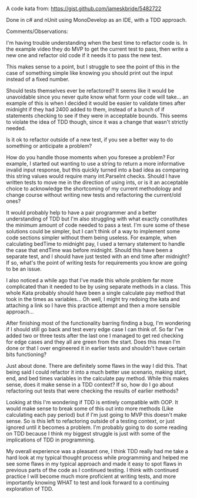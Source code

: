 A code kata from: https://gist.github.com/jameskbride/5482722

Done in c# and nUnit using MonoDevelop as an IDE, with a TDD approach.

Comments/Observations: 

I'm having trouble understanding when the best time to refactor code is. In the example video they do MVP to get the current test to pass, then write a new one and refactor old code if it needs it to pass the new test.

This makes sense to a point, but I struggle to see the point of this in the case of something simple like knowing you should print out the input instead of a fixed number.

Should tests themselves ever be refactored? It seems like it would be unavoidable since you never quite know what form your code will take... an example of this is when I decided it would be easier to validate times after midnight if they had 2400 added to them, instead of a bunch of if statements checking to see if they were in acceptable bounds. This seems to violate the idea of TDD though, since it was a change that wasn't strictly needed. 

Is it ok to refactor outside of a new test, if you see a better way to do something or anticipate a problem?

How do you handle those moments when you foresee a problem? For example, I started out wanting to use a string to return a more informative invalid input response, but this quickly turned into a bad idea as comparing this string values would require many int.ParseInt checks. Should I have written tests to move me in the direction of using ints, or is it an acceptable choice to acknowledge the shortcoming of my current methodology and change course without writing new tests and refactoring the current/old ones?

It would probably help to have a pair programmer and a better understanding of TDD but I'm also struggling with what exactly constitutes the minimum amount of code needed to pass a test. I'm sure some of these solutions could be simpler, but I can't think of a way to implement some code sections simpler without them being useless. For example, when calculating bedTime to midnight pay, I used a ternary statement to handle the case that endTime was before midnight. Should this have been a separate test, and I should have just tested with an end time after midnight? If so, what's the point of writing tests for requirements you know are going to be an issue. 

I also noticed a while ago that I've made this whole problem far more complicated than it needed to be by using separate methods in a class. This whole Kata probably should have been a single calculate pay method that took in the times as variables... Oh well, I might try redoing the kata and attaching a link so I have this practice attempt and then a more sensible approach...

After finishing most of the functionality barring finding a bug, I'm wondering if I should still go back and test every edge case I can think of. So far I've added two or three tests after the last one I managed to get red checking for edge cases and they all are green from the start. Does this mean I'm done or that I over engineered it in earlier tests and shouldn't have certain bits functioning?

Just about done. There are definitely some flaws in the way I did this. That being said I could refactor it into a much better use scenario, making start, end, and bed times variables in the calculate pay method. While this makes sense, does it make sense in a TDD context? If so, how do I go about refactoring out tests that were checking the results of earlier methods?

Looking at this I'm wondering if TDD is entirely compatible with OOP. It would make sense to break some of this out into more methods (Like calculating each pay period) but if I'm just going to MVP this doesn't make sense. So is this left to refactoring outside of a testing context, or just ignored until it becomes a problem. I'm probably going to do some reading on TDD because I think my biggest struggle is just with some of the implications of TDD in programming.

My overall experience was a pleasant one, I think TDD really had me take a hard look at my typical thought process while programming and helped me see some flaws in my typical approach and made it easy to spot flaws in previous parts of the code as I continued testing. I think with continued practice I will become much more proficient at writing tests, and more importantly knowing WHAT to test and look forward to a continuing exploration of TDD.